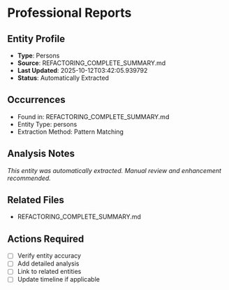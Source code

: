# Professional Reports

## Entity Profile
- **Type**: Persons
- **Source**: REFACTORING_COMPLETE_SUMMARY.md
- **Last Updated**: 2025-10-12T03:42:05.939792
- **Status**: Automatically Extracted

## Occurrences
- Found in: REFACTORING_COMPLETE_SUMMARY.md
- Entity Type: persons
- Extraction Method: Pattern Matching

## Analysis Notes
*This entity was automatically extracted. Manual review and enhancement recommended.*

## Related Files
- REFACTORING_COMPLETE_SUMMARY.md

## Actions Required
- [ ] Verify entity accuracy
- [ ] Add detailed analysis
- [ ] Link to related entities
- [ ] Update timeline if applicable

